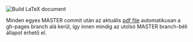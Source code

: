 ![Build LaTeX document](https://github.com/magyarkuti/linearalgebra/workflows/Build%20LaTeX%20document/badge.svg)

Minden egyes MASTER commit után az aktuális [pdf file](https://github.com/magyarkuti/linearalgebra/raw/gh-pages/la.pdf) automatikusan a gh-pages branch alá kerül,
így innen mindig az utolsó MASTER branch-béli állapot érhető el.
